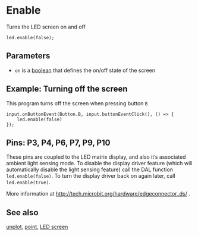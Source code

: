 # Enable

Turns the LED screen on and off

```sig
led.enable(false);
```

## Parameters

* ``on`` is a [boolean](/types/boolean) that defines the on/off state of the screen

## Example: Turning off the screen

This program turns off the screen when pressing button ``B``

```blocks
input.onButtonEvent(Button.B, input.buttonEventClick(), () => {
    led.enable(false)
});
```

## Pins: P3, P4, P6, P7, P9, P10

These pins are coupled to the LED matrix display, and also it’s associated ambient light sensing mode.
To disable the display driver feature (which will automatically disable the light sensing feature) call the DAL function ``led.enable(false)``. 
To turn the display driver back on again later, call ``led.enable(true)``.

More information at http://tech.microbit.org/hardware/edgeconnector_ds/ .

## See also

[unplot](/reference/led/unplot), [point](/reference/led/point), [LED screen](/device/screen)
